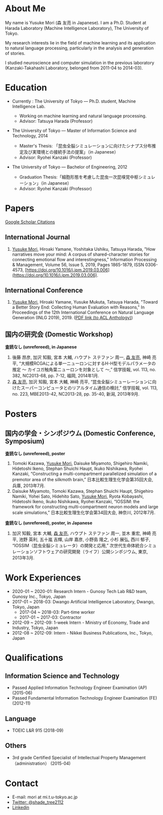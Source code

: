 # About Me

My name is Yusuke Mori (森 友亮 in Japanese). I am a Ph.D. Student at Harada Laboratory (Machine Intelligence Laboratory), The University of Tokyo.

My research interests lie in the field of machine learning and its application to natural language processing, particularly in the analysis and generation of stories.

I studied neuroscience and computer simulation in the previous laboratory (Kanzaki-Takahashi Laboratory, belonged from 2011-04 to 2014-03).


# Education

- Currently : The University of Tokyo — Ph.D. student, Machine Intelligence Lab.
  - Working on machine learning and natural language processing.
  - Advisor: Tatsuya Harada (Professor)

- The University of Tokyo — Master of Information Science and Technology, 2014
  - Master's Thesis: 「昆虫全脳シミュレーションに向けたシナプス分布推定及び実環境との接続手法の提案」（in Japanese）
  - Advisor: Ryohei Kanzaki (Professor)

- The University of Tokyo — Bachelor of Engineering, 2012
  - Graduation Thesis:「細胞形態を考慮した昆虫一次昆嗅覚中枢シミュレーション」（in Japanese）
  - Advisor: Ryohei Kanzaki (Professor)


# Papers

[Google Scholar Citations](https://scholar.google.com/citations?user=4-0qfHsAAAAJ&hl=en)

## International Journal

1. <u>Yusuke Mori</u>, Hiroaki Yamane, Yoshitaka Ushiku, Tatsuya Harada,
"How narratives move your mind: A corpus of shared-character stories for connecting emotional flow and interestingness,"
Information Processing & Management,
Volume 56, Issue 5,
2019,
Pages 1865-1879,
ISSN 0306-4573,
[https://doi.org/10.1016/j.ipm.2019.03.006](https://doi.org/10.1016/j.ipm.2019.03.006).

## International Conference

1. <u>Yusuke Mori</u>, Hiroaki Yamane, Yusuke Mukuta, Tatsuya Harada,
"Toward a Better Story End: Collecting Human Evaluation with Reasons,"
In Proceedings of the 12th International Conference on Natural Language Generation (INLG 2019), 2019. ([PDF link (to ACL Anthology)](https://www.aclweb.org/anthology/W19-8646.pdf))

## 国内の研究会 (Domestic Workshop)

<b>査読なし (unrefereed), in Japanese</b>
1. 後藤 昂彦, 加沢 知毅, 宮本 大輔, ハウプト ステファン 周一, <u>森 友亮</u>, 神崎 亮平, “大規模RCGAによる単一ニューロンに対するH-H型モデルパラメータの推定 〜 カイコガ触角葉ニューロンを対象として 〜,” 信学技報, vol. 113, no. 382, NC2013-68, pp. 7-12, 福岡, 2014年1月.
2. <u>森 友亮</u>, 加沢 知毅, 宮本 大輔, 神崎 亮平, “昆虫全脳シミューレーションに向けたスーパーコンピュータとのリアルタイム通信の検討,” 信学技報, vol. 113, no. 223, MBE2013-42, NC2013-28, pp. 35-40, 新潟, 2013年9月.

# Posters

## 国内の学会・シンポジウム (Domestic Conference, Symposium)

<b>査読なし (unrefereed), poster</b>
1. Tomoki Kazawa, <u>Yusuke Mori</u>, Daisuke Miyamoto, Shigehiro Namiki, Hidetoshi Ikeno, Stephan Shuichi Haupt, Ikuko Nishikawa, Ryohei Kanzaki, “Constructing a multi-compartment parallelized simulation of a premotor area of the silkmoth brain,” 日本比較生理生化学会第35回大会, 兵庫, 2013年7月.
2. Daisuke Miyamoto, Tomoki Kazawa, Stephan Shuichi Haupt, Shigehiro Namiki, Yohei Sato, Hidehito Sato, <u>Yusuke Mori</u>, Ryota Kobayashi, Hidetoshi Ikeno, Ikuko Nishikawa, Ryohei Kanzaki, “IOSSIM: the framework for constructing multi-compartment neuron models and large scale simulations,” 日本比較生理生化学会第34回大会, 神奈川, 2012年7月.

<b>査読なし (unrefereed), poster, in Japanese</b>
1. 加沢 知毅, 宮本 大輔, <u>森 友亮</u>, ハウプト ステファン 周一, 並木 重宏, 神崎 亮平, 池野 英利, 五十嵐 吉輝, 山岸 嘉彦, 小野島 隆之, 小杉 展弘, 西川 郁子, “IOSSIM（昆虫全脳シミュレータ）の開発と応用,” 次世代生命体統合シミュレーションソフトウェアの研究開発（ライフ）公開シンポジウム, 東京, 2013年3月.


# Work Experiences

- 2020-01 ~ 2020-01:  Research Intern - Gunosy Tech Lab R&D team, Gunosy Inc., Tokyo, Japan
- 2017-01 ~ 2018-03:  Dwango Artificial Intelligence Laboratory, Dwango, Tokyo, Japan
  - 2017-04 ~ 2018-03: Part-time worker
  - 2017-01 ~ 2017-03: Contractor
- 2012-09 ~ 2012-09:  1-week Intern - Ministry of Economy, Trade and Industry, Tokyo, Japan
- 2012-08 ~ 2012-09:  Intern - Nikkei Business Publications, Inc., Tokyo, Japan


# Qualifications

## Information Science and Technology

- Passed Applied Information Technology Engineer Examination  (AP)  (2015-06)
- Passed Fundamental Information Technology Engineer Examination (FE) (2012-11)

## Language
- TOEIC L&R 915 (2018-09)

## Others
- 3rd grade Certified Specialist of Intellectual Property Management（administration） (2015-04)


# Contact

- E-mail: mori at mi.t.u-tokyo.ac.jp
- [Twitter: @shade_tree2112](https://twitter.com/shade_tree2112)
- [Linkedin](https://www.linkedin.com/in/yusuke-mori-373363186)